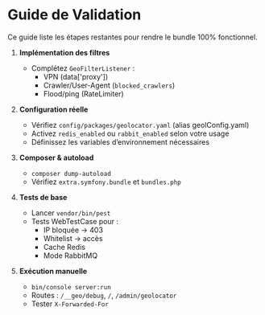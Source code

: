 # Guide de Validation

Ce guide liste les étapes restantes pour rendre le bundle 100% fonctionnel.

1. **Implémentation des filtres**  
   - Complétez `GeoFilterListener` :  
     - VPN (data['proxy'])  
     - Crawler/User-Agent (`blocked_crawlers`)  
     - Flood/ping (RateLimiter)

2. **Configuration réelle**  
   - Vérifiez `config/packages/geolocator.yaml` (alias geolConfig.yaml)  
   - Activez `redis_enabled` ou `rabbit_enabled` selon votre usage  
   - Définissez les variables d’environnement nécessaires

3. **Composer & autoload**  
   - `composer dump-autoload`  
   - Vérifiez `extra.symfony.bundle` et `bundles.php`

4. **Tests de base**  
   - Lancer `vendor/bin/pest`  
   - Tests WebTestCase pour :  
     - IP bloquée → 403  
     - Whitelist → accès  
     - Cache Redis  
     - Mode RabbitMQ

5. **Exécution manuelle**  
   - `bin/console server:run`  
   - Routes : `/__geo/debug`, `/`, `/admin/geolocator`  
   - Tester `X-Forwarded-For`

